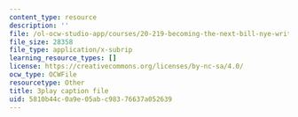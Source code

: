 ```yaml
---
content_type: resource
description: ''
file: /ol-ocw-studio-app/courses/20-219-becoming-the-next-bill-nye-writing-and-hosting-the-educational-show-january-iap-2015/5810b44c0a9e05abc98376637a052639_gUNY29Zpu7g.srt
file_size: 28358
file_type: application/x-subrip
learning_resource_types: []
license: https://creativecommons.org/licenses/by-nc-sa/4.0/
ocw_type: OCWFile
resourcetype: Other
title: 3play caption file
uid: 5810b44c-0a9e-05ab-c983-76637a052639
---
```


